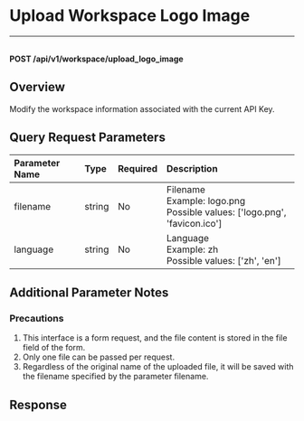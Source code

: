 # Upload Workspace Logo Image

---

<br />**POST /api/v1/workspace/upload_logo_image**

## Overview
Modify the workspace information associated with the current API Key.

## Query Request Parameters

| Parameter Name | Type   | Required | Description              |
|:-----------|:-------|:-----|:----------------|
| filename | string | No  | Filename<br>Example: logo.png <br>Possible values: ['logo.png', 'favicon.ico'] <br> |
| language | string | No  | Language<br>Example: zh <br>Possible values: ['zh', 'en'] <br> |

## Additional Parameter Notes

### Precautions
1. This interface is a form request, and the file content is stored in the file field of the form.
2. Only one file can be passed per request.
3. Regardless of the original name of the uploaded file, it will be saved with the filename specified by the parameter filename.

## Response
```shell
 
```
